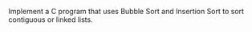 Implement a C program that uses Bubble Sort and Insertion Sort to sort contiguous or linked lists.

